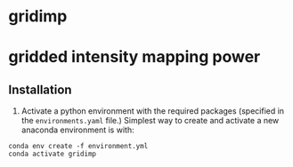 # gridimp
# **grid**ded **i**ntensity **m**apping **p**ower


## Installation
1. Activate a python environment with the required packages (specified in the `environments.yaml` file.) Simplest way to create and activate a new anaconda environment is with:
```
conda env create -f environment.yml
conda activate gridimp
```
